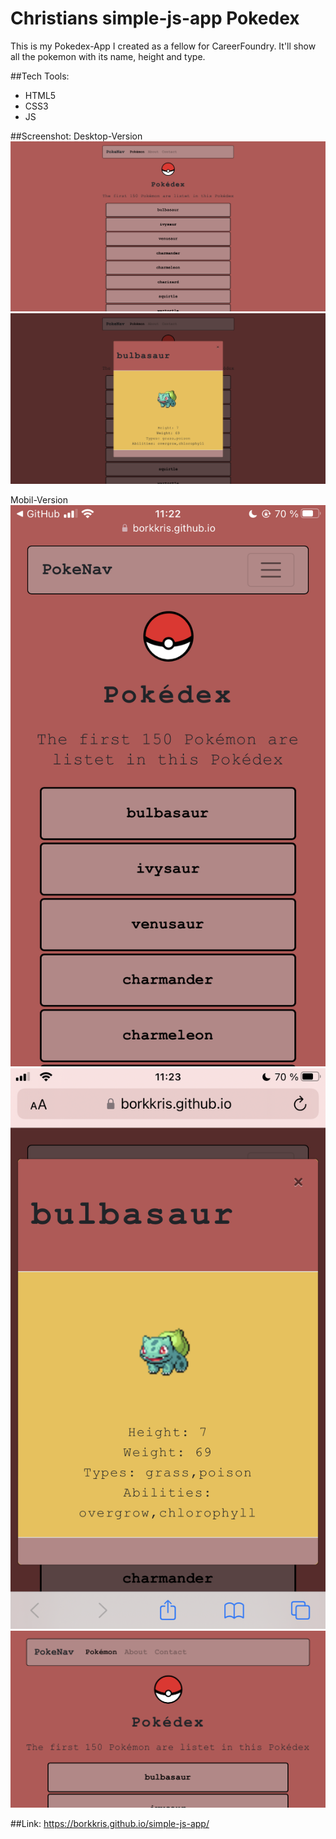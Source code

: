 # Christians simple-js-app Pokedex

This is my Pokedex-App I created as a fellow for CareerFoundry.
It'll show all the pokemon with its name, height and type.

##Tech Tools:
- HTML5
- CSS3
- JS

##Screenshot:
Desktop-Version
![Screenshot Index.html](screenshots/desktop_Pokedex.png "Screenshot Index.html")
![Screenshot Index.html](screenshots/Desktop_Modal.png "Screenshot Index.html")

Mobil-Version
![Screenshot Index.html](screenshots/mobil_pokedex.PNG "Screenshot Index.html")
![Screenshot Index.html](screenshots/mobil_modal.PNG "Screenshot Index.html")
![Screenshot Index.html](screenshots/mobil_pokedex_2.PNG "Screenshot Index.html")

##Link:
https://borkkris.github.io/simple-js-app/
